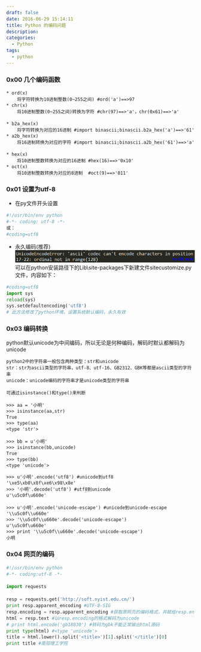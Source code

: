```yaml
---
draft: false
date: 2016-06-29 15:14:11
title: Python 的编码问题
description: 
categories:
  - Python
tags:
  - python
---
```


### 0x00 几个编码函数
```
* ord(x)  
    将字符转换为10进制整数(0~255之间) #ord('a')==>97
* chr(x)  
    将10进制整数(0~255之间)转换为字符 #chr(97)==>'a'，chr(0x61)==>'a'

* b2a_hex(x)  
    将字符转换为对应的16进制 #import binascii;binascii.b2a_hex('a')==>'61'
* a2b_hex(x)  
    将16进制转换为对应的字符 #import binascii;binascii.a2b_hex('61')==>'a'

* hex(x)  
    将10进制整数转换为对应的16进制 #hex(16)==>'0x10'
* oct(x)  
    将10进制整数转换为对应的8进制  #oct(9)==>'011'
```

### 0x01 设置为utf-8
* 在py文件开头设置
```python
#!/usr/bin/env python
#-*- coding: utf-8 -*-
或：
#coding=utf8
```

* 永久编码(推荐)
![python编码出错.png](/img/post/unicode_encode_error.png)
可以在python安装路径下的Lib\site-packages下新建文件sitecustomize.py文件，内容如下：
```python
#coding=utf8
import sys
reload(sys)
sys.setdefaultencoding('utf8')
# 此方法修改了python环境，设置系统默认编码，永久有效
```

### 0x03 编码转换
python默认unicode为中间编码，所以无论是何种编码，解码时默认都解码为unicode
```
python2中的字符串一般包含两种类型：str和unicode
str：str为ascii类型的字符串，utf-8、utf-16、GB2312、GBK等都是ascii类型的字符串
unicode：unicode编码的字符串才是unicode类型的字符串

可通过isinstance()和type()来判断

>>> aa = '小明'
>>> isinstance(aa,str)
True
>>> type(aa)
<type 'str'>

>>> bb = u'小明'
>>> isinstance(bb,unicode)
True
>>> type(bb)
<type 'unicode'>
```

```
>>> u'小明'.encode('utf8') #unicode到utf8
'\xe5\xb0\x8f\xe6\x98\x8e'
>>> '小明'.decode('utf8') #utf8到unicode
u'\u5c0f\u660e'

>>> u'小明'.encode('unicode-escape') #unicode到unicode-escape
'\\u5c0f\\u660e'
>>> '\\u5c0f\\u660e'.decode('unicode-escape')
u'\u5c0f\u660e'
>>> print '\\u5c0f\\u660e'.decode('unicode-escape')
小明
```

### 0x04 网页的编码
```python
#!/usr/bin/env python
#-*- coding:utf-8 -*-

import requests

resp = requests.get('http://soft.nyist.edu.cn/')
print resp.apparent_encoding #UTF-8-SIG
resp.encoding = resp.apparent_encoding #获取原网页的编码格式，并赋给resp.encoding
html = resp.text #以resp.encoding的格式解码为unicode
# print html.encode('gb18030') #转码为gbk不能正常输出html源码
print type(html) #<type 'unicode'>
title = html.lower().split('<title>')[1].split('</title')[0]
print title #南阳理工学院
```
